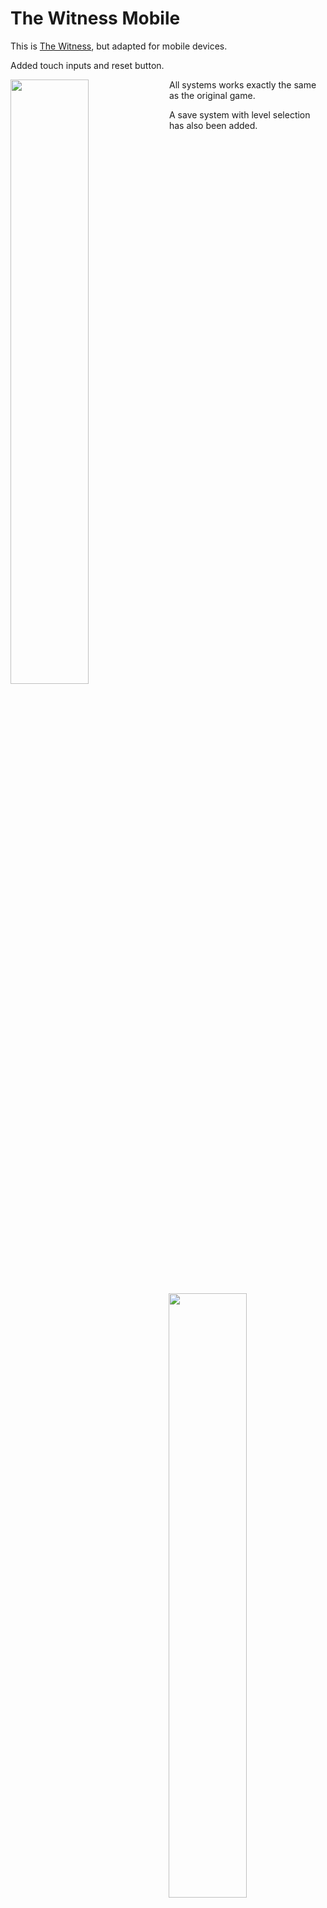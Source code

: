 # The Witness Mobile

This is [The Witness](https://github.com/TreeHunter9/The-Witness), but adapted for mobile devices.
  
Added touch inputs and reset button.

<img src="https://github.com/TreeHunter9/The-Witness-Mobile/blob/main/README%20Data/Gif/Level%201.gif" width="49.8%" img align="left" />
<img src="https://github.com/TreeHunter9/The-Witness-Mobile/blob/main/README%20Data/Gif/Reset.gif" width="49.8%" img align="right" />

All systems works exactly the same as the original game.

<img src="https://github.com/TreeHunter9/The-Witness-Mobile/blob/main/README%20Data/Gif/Green.gif" width="49.8%" img align="left" />
<img src="https://github.com/TreeHunter9/The-Witness-Mobile/blob/main/README%20Data/Gif/Blue.gif" width="49.8%" img align="right" />

A save system with level selection has also been added.

<img src="https://github.com/TreeHunter9/The-Witness-Mobile/blob/main/README%20Data/Gif/Level%20Select.gif" width="100%" img align="right" />
